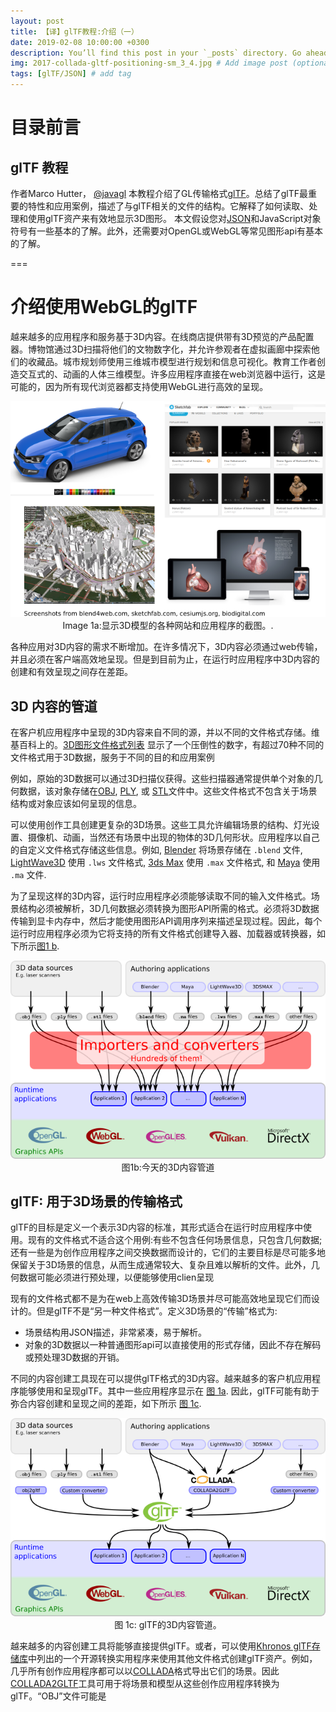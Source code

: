 ```yaml
---
layout: post
title: 【译】glTF教程:介绍（一）
date: 2019-02-08 10:00:00 +0300
description: You’ll find this post in your `_posts` directory. Go ahead and edit it and re-build the site to see your changes. # Add post description (optional)
img: 2017-collada-gltf-positioning-sm_3_4.jpg # Add image post (optional)
tags: [glTF/JSON] # add tag
---
```


# 目录前言
## glTF 教程

作者Marco Hutter， [@javagl](https://github.com/javagl)
本教程介绍了GL传输格式[glTF](https://www.khronos.org/gltf)。总结了glTF最重要的特性和应用案例，描述了与glTF相关的文件的结构。它解释了如何读取、处理和使用glTF资产来有效地显示3D图形。
本文假设您对[JSON](http://json.org/)和JavaScript对象符号有一些基本的了解。此外，还需要对OpenGL或WebGL等常见图形api有基本的了解。

===
# 介绍使用WebGL的glTF

越来越多的应用程序和服务基于3D内容。在线商店提供带有3D预览的产品配置器。博物馆通过3D扫描将他们的文物数字化，并允许参观者在虚拟画廊中探索他们的收藏品。城市规划师使用三维城市模型进行规划和信息可视化。教育工作者创造交互式的、动画的人体三维模型。许多应用程序直接在web浏览器中运行，这是可能的，因为所有现代浏览器都支持使用WebGL进行高效的呈现。

<p align="center">
<img src="/images/applications.png" /><br>
<a name="applications-png"></a>Image 1a:显示3D模型的各种网站和应用程序的截图。.
</p>

各种应用对3D内容的需求不断增加。在许多情况下，3D内容必须通过web传输，并且必须在客户端高效地呈现。但是到目前为止，在运行时应用程序中3D内容的创建和有效呈现之间存在差距。

## 3D 内容的管道

在客户机应用程序中呈现的3D内容来自不同的源，并以不同的文件格式存储。维基百科上的。[3D图形文件格式列表](https://en.wikipedia.org/wiki/List_of_file_formats#3D_graphics) 显示了一个压倒性的数字，有超过70种不同的文件格式用于3D数据，服务于不同的目的和应用案例

例如，原始的3D数据可以通过3D扫描仪获得。这些扫描器通常提供单个对象的几何数据，该对象存储在[OBJ](https://en.wikipedia.org/wiki/Wavefront_.obj_file), [PLY](https://en.wikipedia.org/wiki/PLY_(file_format)), 或 [STL](https://en.wikipedia.org/wiki/STL_(file_format))文件中。这些文件格式不包含关于场景结构或对象应该如何呈现的信息。

可以使用创作工具创建更复杂的3D场景。这些工具允许编辑场景的结构、灯光设置、摄像机、动画，当然还有场景中出现的物体的3D几何形状。应用程序以自己的自定义文件格式存储这些信息。例如, [Blender](https://www.blender.org/) 将场景存储在 `.blend` 文件, [LightWave3D](https://www.lightwave3d.com/) 使用 `.lws` 文件格式, [3ds Max](http://www.autodesk.com/3dsmax) 使用 `.max` 文件格式, 和 [Maya](http://www.autodesk.com/maya) 使用 `.ma` 文件.

为了呈现这样的3D内容，运行时应用程序必须能够读取不同的输入文件格式。场景结构必须被解析，3D几何数据必须转换为图形API所需的格式。必须将3D数据传输到显卡内存中，然后才能使用图形API调用序列来描述呈现过程。因此，每个运行时应用程序必须为它将支持的所有文件格式创建导入器、加载器或转换器，如下所示[图1 b](#contentPipeline-png).

<p align="center">
<img src="/images/contentPipeline.png" /><br>
<a name="contentPipeline-png"></a>图1b:今天的3D内容管道
</p>


## glTF: 用于3D场景的传输格式

glTF的目标是定义一个表示3D内容的标准，其形式适合在运行时应用程序中使用。现有的文件格式不适合这个用例:有些不包含任何场景信息，只包含几何数据;还有一些是为创作应用程序之间交换数据而设计的，它们的主要目标是尽可能多地保留关于3D场景的信息，从而生成通常较大、复杂且难以解析的文件。此外，几何数据可能必须进行预处理，以便能够使用clien呈现

现有的文件格式都不是为在web上高效传输3D场景并尽可能高效地呈现它们而设计的。但是glTF不是“另一种文件格式”。定义3D场景的“传输”格式为:

-   场景结构用JSON描述，非常紧凑，易于解析。
-   对象的3D数据以一种普通图形api可以直接使用的形式存储，因此不存在解码或预处理3D数据的开销。

不同的内容创建工具现在可以提供glTF格式的3D内容。越来越多的客户机应用程序能够使用和呈现glTF。其中一些应用程序显示在 [图 1a](#applications-png). 因此，glTF可能有助于弥合内容创建和呈现之间的差距，如下所示 [图 1c](#contentPipelineWithGltf-png).

<p align="center">
<img src="/images/contentPipelineWithGltf.png" /><br>
<a name="contentPipelineWithGltf-png"></a>图 1c:  glTF的3D内容管道。
</p>

越来越多的内容创建工具将能够直接提供glTF。或者，可以使用[Khronos glTF存储库](https://github.com/KhronosGroup/glTF#converters)中列出的一个开源转换实用程序来使用其他文件格式创建glTF资产。例如，几乎所有创作应用程序都可以以[COLLADA](https://www.khronos.org/collada/)格式导出它们的场景。因此[COLLADA2GLTF](https://github.com/KhronosGroup/COLLADA2GLTF)工具可用于将场景和模型从这些创作应用程序转换为glTF。“OBJ”文件可能是

